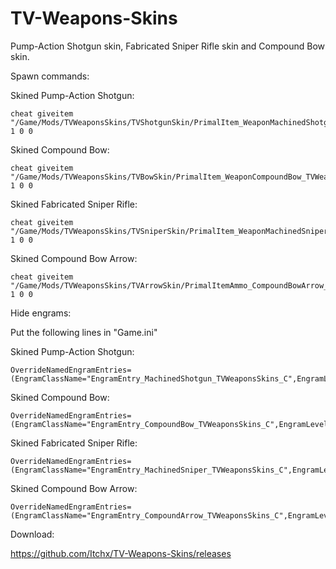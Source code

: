 # TV-Weapons-Skins
  Pump-Action Shotgun skin, Fabricated Sniper Rifle skin and Compound Bow skin.

Spawn commands:

  Skined Pump-Action Shotgun:

    cheat giveitem "/Game/Mods/TVWeaponsSkins/TVShotgunSkin/PrimalItem_WeaponMachinedShotgun_TVWeaponsSkins.PrimalItem_WeaponMachinedShotgun_TVWeaponsSkins'" 1 0 0

  Skined Compound Bow:

    cheat giveitem "/Game/Mods/TVWeaponsSkins/TVBowSkin/PrimalItem_WeaponCompoundBow_TVWeaponsSkins.PrimalItem_WeaponCompoundBow_TVWeaponsSkins'" 1 0 0

  Skined Fabricated Sniper Rifle:

    cheat giveitem "/Game/Mods/TVWeaponsSkins/TVSniperSkin/PrimalItem_WeaponMachinedSniper_TVWeaponsSkins.PrimalItem_WeaponMachinedSniper_TVWeaponsSkins'" 1 0 0

  Skined Compound Bow Arrow:

    cheat giveitem "/Game/Mods/TVWeaponsSkins/TVArrowSkin/PrimalItemAmmo_CompoundBowArrow_TVWeaponsSkins.PrimalItemAmmo_CompoundBowArrow_TVWeaponsSkins'" 1 0 0

Hide engrams:

Put the following lines in "Game.ini"

  Skined Pump-Action Shotgun:

    OverrideNamedEngramEntries=(EngramClassName="EngramEntry_MachinedShotgun_TVWeaponsSkins_C",EngramLevelRequirement=0,EngramPointsCost=0,EngramHidden=True,RemoveEngramPreReq=False)

  Skined Compound Bow:

    OverrideNamedEngramEntries=(EngramClassName="EngramEntry_CompoundBow_TVWeaponsSkins_C",EngramLevelRequirement=0,EngramPointsCost=0,EngramHidden=True,RemoveEngramPreReq=False)

  Skined Fabricated Sniper Rifle:

    OverrideNamedEngramEntries=(EngramClassName="EngramEntry_MachinedSniper_TVWeaponsSkins_C",EngramLevelRequirement=0,EngramPointsCost=0,EngramHidden=True,RemoveEngramPreReq=False)

  Skined Compound Bow Arrow:

    OverrideNamedEngramEntries=(EngramClassName="EngramEntry_CompoundArrow_TVWeaponsSkins_C",EngramLevelRequirement=0,EngramPointsCost=0,EngramHidden=True,RemoveEngramPreReq=False)

Download:

   https://github.com/Itchx/TV-Weapons-Skins/releases
